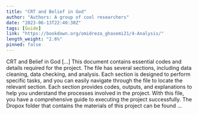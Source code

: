 ```yaml
---
title: "CRT and Belief in God"
author: "Authors: A group of cool researchers"
date: "2023-06-13T22:40:30Z"
tags: [Guide]
link: "https://bookdown.org/omidreza_ghasemi21/4-Analysis/"
length_weight: "2.6%"
pinned: false
---
```


CRT and Belief in God [...] This document contains essential codes and details required for the project. The file has several sections, including data cleaning, data checking, and analysis. Each section is designed to perform specific tasks, and you can easily navigate through the file to locate the relevant section. Each section provides codes, outputs, and explanations to help you understand the processes involved in the project. With this file, you have a comprehensive guide to executing the project successfully. The Dropox folder that contains the materials of this project can be found ...
